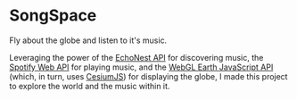 SongSpace
=========

Fly about the globe and listen to it's music.


Leveraging the power of the [EchoNest API](http://the.echonest.com/) 
for discovering music, the [Spotify Web API](https://developer.spotify.com/web-api/) for playing music, 
and the [WebGL Earth JavaScript API](http://www.webglearth.org/) (which, in turn, uses [CesiumJS](http://cesiumjs.org/))
for displaying the globe, I made this project to explore the world and the music within it.


